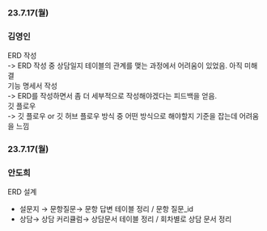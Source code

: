 ### 23.7.17(월)
### 김영인
ERD 작성<br>
-> ERD 작성 중 상담일지 테이블의 관계를 맺는 과정에서 어려움이 있었음. 아직 미해결<br> 
기능 명세서 작성<br>
-> ERD를 작성하면서 좀 더 세부적으로 작성해야겠다는 피드백을 얻음.<br>
깃 플로우<br>
-> 깃 플로우 or 깃 허브 플로우 방식 중 어떤 방식으로 해야할지 기준을 잡는데 어려움을 느낌

### 23.7.17(월)
### 안도희
ERD 설계
- 설문지 → 문항질문→ 문항 답변 테이블 정리 / 문항 질문_id
- 상담→ 상담 커리큘럼→ 상담문서 테이블 정리 / 회차별로 상담 문서 정리
